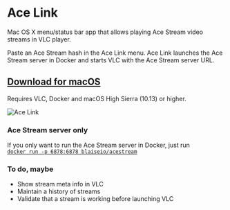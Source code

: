 # Ace Link

Mac OS X menu/status bar app that allows playing Ace Stream video streams in VLC player. 

Paste an Ace Stream hash in the Ace Link menu. Ace Link launches the Ace Stream server in Docker and starts VLC with the Ace Stream server URL.


## [Download for macOS](https://github.com/blaise-io/acelink/releases)

Requires VLC, Docker and macOS High Sierra (10.13) or higher.

![Ace Link](https://i.imgur.com/QwMOUEp.png)


### Ace Stream server only

If you only want to run the Ace Stream server in Docker, just run  
[`docker run -p 6878:6878 blaiseio/acestream`](https://cloud.docker.com/u/blaiseio/repository/docker/blaiseio/acestream)


### To do, maybe

 - Show stream meta info in VLC
 - Maintain a history of streams
 - Validate that a stream is working before launching VLC
